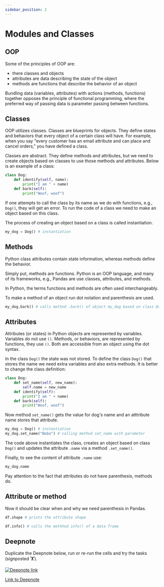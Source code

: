 ```yaml
---
sidebar_position: 2
---
```


# Modules and Classes

## OOP

Some of the principles of OOP are:

- there classes and objects
- attributes are data describing the state of the object
- methods are functions that describe the behavior of an object

Bundling data (variables, attributes) with actions (methods, functions) together opposes the principle of functional programming, where the preferred way of passing data is parameter passing between functions.

## Classes

OOP utilizes classes. Classes are blueprints for objects. They define states and behaviors that every object of a certain class will have. For example, when you say "every customer has an email attribute and can place and cancel orders," you have defined a class.

Classes are abstract. They define methods and attributes, but we need to create objects based on classes to use those methods and attributes. Below is an example of a class:

```python
class Dog:
    def identify(self, name):
        print("I am " + name)
    def bark(self):
        print("Woof, woof")
```

If one attempts to call the class by its name as we do with functions, e.g., `Dog()`, they will get an error. To run the code of a class we need to make an object based on this class.

The process of creating an object based on a class is called instantiation.

```python
my_dog = Dog() # instantiation 
```

## Methods

Python class attributes contain state information, whereas methods define the behavior.

Simply put, methods are functions. Python is an OOP language, and many of its frameworks, e.g., Pandas are use classes, attributes, and methods.

In Python, the terms functions and methods are often used interchangeably.

To make a method of an object run dot notation and parenthesis are used.

```python
my_dog.bark() # calls method .bark() of object my_dog based on class Dog()
```

## Attributes

Attributes (or states) in Python objects are represented by variables. Variables do not use `()`. Methods, or behaviors, are represented by functions, they use `()`. Both are accessible from an object using the dot syntax.

In the class `Dog()` the state was not stored. To define the class `Dog()` that stores the name we need extra variables and also extra methods. It is better to change the class definition:

```python
class Dog:
    def set_name(self, new_name):
        self.name = new_name
    def identify(self):
        print("I am " + name)
    def bark(self):
        print("Woof, woof")
```

Now method `set_name()` gets the value for dog's name and an atttribute name stores that attribute.

```python
my_dog = Dog() # instantiation
my_dog.set_name("Bobo") # calling method set_name with parameter 
```

The code above instantiates the class, creates an object based on class `Dog()` and updates the attribute `.name` via a method `.set_name()`.

Finally, to see the content of attribute `.name` use:

```python
my_dog.name
```

Pay attention to the fact that attributes do not have parenthesis, methods do.

## Attribute or method

Now it should be clear when and why we need parenthesis in Pandas.

```python
df.shape # prints the attribute shape
```

```python
df.info() # calls the methhod info() of a data frame
```

## Deepnote

Duplicate the Deepnote below, run or re-run the cells and try the tasks (signposted 🏋️).

[<img
    src="/img/icons/deepnote-logo.svg"
    alt="Deepnote link"
/>](https://deepnote.com/project/classes-methods-hdK7bMIwSkyjcyuDrmm6Ug/%2Fnotebook.ipynb)

[Link to Deepnote](https://deepnote.com/project/classes-methods-hdK7bMIwSkyjcyuDrmm6Ug/%2Fnotebook.ipynb)